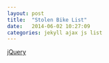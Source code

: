 ```yaml
---
layout: post
title:  "Stolen Bike List"
date:   2014-06-02 10:27:09
categories: jekyll ajax js list
---
```


<a href="#" class="jquery">jQuery</a>



<script src="http://0.0.0.0:4000/stolen-bike-list/js/jquery-2.1.1.min.js">
</script>

<script type="text/javascript">
$(document).ready(function(){
    var test = $('<p class="hi" style="display:none;">Hi!</p>');
    $('article').append(test);
    $( "article" ).find("a.jquery").click(function() {
        $( ".hi" ).toggle( "normal", function() {
            // Animation complete.
        });
    });
});
</script>

<script type="text/javascript">
$(document).ready(function(){
$.ajax({
  type: "GET",
  url: "https://bikeindex.org/api/v1/bikes?stolen=true",
  success: function(data, textStatus, jqXHR) {
    $.each(data["bikes"], function(index, value) { 
      console.log(value["title"]);
      console.log(index);
    }); 
  } 
});
</script>

[jekyll-gh]: https://github.com/jekyll/jekyll
[jekyll]:    http://jekyllrb.com
